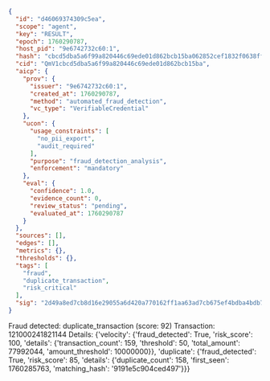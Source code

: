```json
{
  "id": "d46069374309c5ea",
  "scope": "agent",
  "key": "RESULT",
  "epoch": 1760290787,
  "host_pid": "9e6742732c60:1",
  "hash": "cbcd5dba5a6f99a820446c69ede01d862bcb15ba062852cef1832f0638ff237b",
  "cid": "QmV1cbcd5dba5a6f99a820446c69ede01d862bcb15ba",
  "aicp": {
    "prov": {
      "issuer": "9e6742732c60:1",
      "created_at": 1760290787,
      "method": "automated_fraud_detection",
      "vc_type": "VerifiableCredential"
    },
    "ucon": {
      "usage_constraints": [
        "no_pii_export",
        "audit_required"
      ],
      "purpose": "fraud_detection_analysis",
      "enforcement": "mandatory"
    },
    "eval": {
      "confidence": 1.0,
      "evidence_count": 0,
      "review_status": "pending",
      "evaluated_at": 1760290787
    }
  },
  "sources": [],
  "edges": [],
  "metrics": {},
  "thresholds": {},
  "tags": [
    "fraud",
    "duplicate_transaction",
    "risk_critical"
  ],
  "sig": "2d49a8ed7cb8d16e29055a6d420a770162ff1aa63ad7cb675ef4bdba4bdb7b26"
}
```

Fraud detected: duplicate_transaction (score: 92)
Transaction: 121000241821144
Details: {'velocity': {'fraud_detected': True, 'risk_score': 100, 'details': {'transaction_count': 159, 'threshold': 50, 'total_amount': 77992044, 'amount_threshold': 10000000}}, 'duplicate': {'fraud_detected': True, 'risk_score': 85, 'details': {'duplicate_count': 158, 'first_seen': 1760285763, 'matching_hash': '9191e5c904ced497'}}}